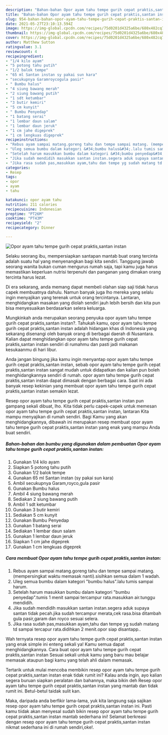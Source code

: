 ```yaml
---
description: "Bahan-bahan Opor ayam tahu tempe gurih cepat praktis,santan instan yang enak Untuk Jualan"
title: "Bahan-bahan Opor ayam tahu tempe gurih cepat praktis,santan instan yang enak Untuk Jualan"
slug: 954-bahan-bahan-opor-ayam-tahu-tempe-gurih-cepat-praktis-santan-instan-yang-enak-untuk-jualan
date: 2021-05-27T23:10:13.594Z
image: https://img-global.cpcdn.com/recipes/75d0201d4325a6be/680x482cq70/opor-ayam-tahu-tempe-gurih-cepat-praktissantan-instan-foto-resep-utama.jpg
thumbnail: https://img-global.cpcdn.com/recipes/75d0201d4325a6be/680x482cq70/opor-ayam-tahu-tempe-gurih-cepat-praktissantan-instan-foto-resep-utama.jpg
cover: https://img-global.cpcdn.com/recipes/75d0201d4325a6be/680x482cq70/opor-ayam-tahu-tempe-gurih-cepat-praktissantan-instan-foto-resep-utama.jpg
author: Matthew Sutton
ratingvalue: 3.1
reviewcount: 4
recipeingredient:
- "1/4 kilo ayam"
- "5 potong tahu putih"
- "1/2 balok tempe"
- "65 ml Santan instan sy pakai sun kara"
- "secukupnya Garamroycogula pasir"
- " Bumbu halus"
- "4 siung bawang merah"
- "2 siung bawang putih"
- "1 sdt ketumbar"
- "3 butir kemiri"
- "5 cm kunyit"
- " Bumbu Penyedap"
- "1 batang serai"
- "1 lembar daun salam"
- "1 lembar daun jeruk"
- "1 cm jahe digeprek"
- "1 cm lengkuas digeprek"
recipeinstructions:
- "Rebus ayam sampai matang.goreng tahu dan tempe sampai matang. (mempersingkat waktu memasak nanti).sisihkan semua dalam 1 wadah."
- "Uleg semua bumbu dalam kategori &#34;bumbu halus&#34;.lalu tumis sampai harum."
- "Setelah harum masukkan bumbu dalam kategori &#34;bumbu penyedap&#34;.tumis 1 menit sampai tercampur rata.masukkan air.tunggu mendidih."
- "Jika sudah mendidih masukkan santan instan.segera aduk supaya santan tidak pecah.jika sudah tercampur merata,cek rasa.bisa ditambah gula pasir,garam dan royco sesuai selera."
- "Jika rasa sudah pas,masukkan ayam,tahu dan tempe yg sudah matang td sampai tercapur rata.didihkan 2 menit.opor siap disantapp.."
categories:
- Resep
tags:
- opor
- ayam
- tahu

katakunci: opor ayam tahu 
nutrition: 211 calories
recipecuisine: Indonesian
preptime: "PT26M"
cooktime: "PT43M"
recipeyield: "2"
recipecategory: Dinner

---
```



![Opor ayam tahu tempe gurih cepat praktis,santan instan](https://img-global.cpcdn.com/recipes/75d0201d4325a6be/680x482cq70/opor-ayam-tahu-tempe-gurih-cepat-praktissantan-instan-foto-resep-utama.jpg)

Selaku seorang ibu, mempersiapkan santapan mantab buat orang tercinta adalah suatu hal yang menyenangkan bagi kita sendiri. Tanggung jawab seorang  wanita bukan cuman mengurus rumah saja, tapi kamu juga harus memastikan keperluan nutrisi terpenuhi dan panganan yang dimakan orang tercinta harus lezat.

Di era  sekarang, anda memang dapat membeli olahan siap saji tidak harus capek membuatnya dahulu. Namun banyak juga lho mereka yang selalu ingin menyajikan yang terenak untuk orang tercintanya. Lantaran, menghidangkan masakan yang diolah sendiri jauh lebih bersih dan kita pun bisa menyesuaikan berdasarkan selera keluarga. 



Mungkinkah anda merupakan seorang penyuka opor ayam tahu tempe gurih cepat praktis,santan instan?. Tahukah kamu, opor ayam tahu tempe gurih cepat praktis,santan instan adalah hidangan khas di Indonesia yang sekarang disenangi oleh banyak orang di berbagai daerah di Nusantara. Kalian dapat menghidangkan opor ayam tahu tempe gurih cepat praktis,santan instan sendiri di rumahmu dan pasti jadi makanan kesukaanmu di hari libur.

Anda jangan bingung jika kamu ingin menyantap opor ayam tahu tempe gurih cepat praktis,santan instan, sebab opor ayam tahu tempe gurih cepat praktis,santan instan sangat mudah untuk didapatkan dan kalian pun boleh menghidangkannya sendiri di rumah. opor ayam tahu tempe gurih cepat praktis,santan instan dapat dimasak dengan berbagai cara. Saat ini ada banyak resep kekinian yang membuat opor ayam tahu tempe gurih cepat praktis,santan instan semakin lezat.

Resep opor ayam tahu tempe gurih cepat praktis,santan instan pun gampang sekali dibuat, lho. Kita tidak perlu capek-capek untuk memesan opor ayam tahu tempe gurih cepat praktis,santan instan, lantaran Kita mampu menyajikan di rumah sendiri. Bagi Kamu yang akan menghidangkannya, dibawah ini merupakan resep membuat opor ayam tahu tempe gurih cepat praktis,santan instan yang enak yang mampu Anda buat sendiri.

<!--inarticleads1-->

##### Bahan-bahan dan bumbu yang digunakan dalam pembuatan Opor ayam tahu tempe gurih cepat praktis,santan instan:

1. Gunakan 1/4 kilo ayam
1. Siapkan 5 potong tahu putih
1. Gunakan 1/2 balok tempe
1. Gunakan 65 ml Santan instan (sy pakai sun kara)
1. Ambil secukupnya Garam,royco,gula pasir
1. Gunakan  Bumbu halus
1. Ambil 4 siung bawang merah
1. Sediakan 2 siung bawang putih
1. Ambil 1 sdt ketumbar
1. Gunakan 3 butir kemiri
1. Sediakan 5 cm kunyit
1. Gunakan  Bumbu Penyedap
1. Gunakan 1 batang serai
1. Sediakan 1 lembar daun salam
1. Gunakan 1 lembar daun jeruk
1. Siapkan 1 cm jahe digeprek
1. Gunakan 1 cm lengkuas digeprek




<!--inarticleads2-->

##### Cara membuat Opor ayam tahu tempe gurih cepat praktis,santan instan:

1. Rebus ayam sampai matang.goreng tahu dan tempe sampai matang. (mempersingkat waktu memasak nanti).sisihkan semua dalam 1 wadah.
1. Uleg semua bumbu dalam kategori &#34;bumbu halus&#34;.lalu tumis sampai harum.
1. Setelah harum masukkan bumbu dalam kategori &#34;bumbu penyedap&#34;.tumis 1 menit sampai tercampur rata.masukkan air.tunggu mendidih.
1. Jika sudah mendidih masukkan santan instan.segera aduk supaya santan tidak pecah.jika sudah tercampur merata,cek rasa.bisa ditambah gula pasir,garam dan royco sesuai selera.
1. Jika rasa sudah pas,masukkan ayam,tahu dan tempe yg sudah matang td sampai tercapur rata.didihkan 2 menit.opor siap disantapp..




Wah ternyata resep opor ayam tahu tempe gurih cepat praktis,santan instan yang enak simple ini enteng sekali ya! Kamu semua dapat menghidangkannya. Cara buat opor ayam tahu tempe gurih cepat praktis,santan instan Sesuai sekali untuk kamu yang baru mau belajar memasak ataupun bagi kamu yang telah ahli dalam memasak.

Tertarik untuk mulai mencoba membikin resep opor ayam tahu tempe gurih cepat praktis,santan instan enak tidak rumit ini? Kalau anda ingin, ayo kalian segera buruan siapkan peralatan dan bahannya, maka bikin deh Resep opor ayam tahu tempe gurih cepat praktis,santan instan yang mantab dan tidak rumit ini. Betul-betul taidak sulit kan. 

Maka, daripada anda berfikir lama-lama, yuk kita langsung saja sajikan resep opor ayam tahu tempe gurih cepat praktis,santan instan ini. Pasti kamu tiidak akan menyesal sudah bikin resep opor ayam tahu tempe gurih cepat praktis,santan instan mantab sederhana ini! Selamat berkreasi dengan resep opor ayam tahu tempe gurih cepat praktis,santan instan nikmat sederhana ini di rumah sendiri,oke!.

